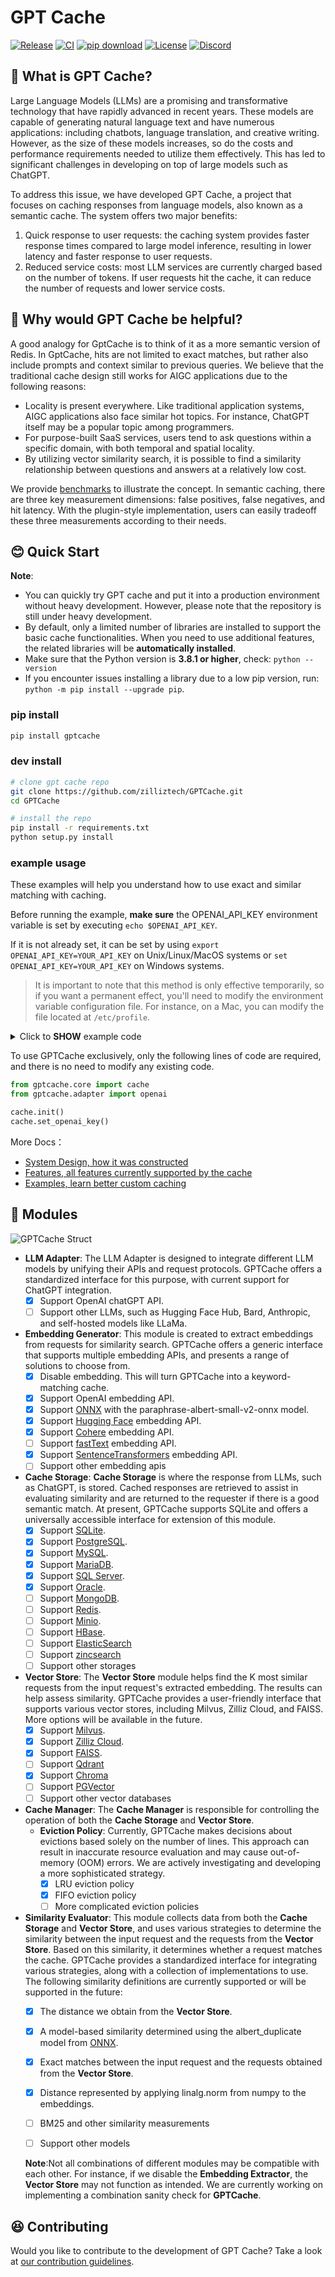 # GPT Cache

[![Release](https://img.shields.io/pypi/v/gptcache?label=Release&color)](https://pypi.org/project/gptcache/)
[![CI](https://github.com/zilliztech/gptcache/actions/workflows/CI_main.yaml/badge.svg)](https://github.com/zilliztech/gptcache/actions/workflows/CI_main.yaml)
[![pip download](https://img.shields.io/pypi/dm/gptcache.svg?color=bright-green)](https://pypi.org/project/gptcache/)
[![License](https://img.shields.io/badge/License-MIT-blue.svg)](https://opensource.org/license/mit/)
[![Discord](https://dcbadge.vercel.app/api/server/Q8C6WEjSWV?compact=true&style=flat)](https://discord.gg/Q8C6WEjSWV)

## 🤠 What is GPT Cache?

Large Language Models (LLMs) are a promising and transformative technology that have rapidly advanced in recent years. These models are capable of generating natural language text and have numerous applications: including chatbots, language translation, and creative writing. However, as the size of these models increases, so do the costs and performance requirements needed to utilize them effectively. This has led to significant challenges in developing on top of large models such as ChatGPT.

To address this issue, we have developed GPT Cache, a project that focuses on caching responses from language models, also known as a semantic cache. The system offers two major benefits:

1. Quick response to user requests: the caching system provides faster response times compared to large model inference, resulting in lower latency and faster response to user requests.
2. Reduced service costs: most LLM services are currently charged based on the number of tokens. If user requests hit the cache, it can reduce the number of requests and lower service costs.

## 🤔 Why would GPT Cache be helpful?

A good analogy for GptCache is to think of it as a more semantic version of Redis. In GptCache, hits are not limited to exact matches, but rather also include prompts and context similar to previous queries. We believe that the traditional cache design still works for AIGC applications due to the following reasons:

- Locality is present everywhere. Like traditional application systems, AIGC applications also face similar hot topics. For instance, ChatGPT itself may be a popular topic among programmers.
- For purpose-built SaaS services, users tend to ask questions within a specific domain, with both temporal and spatial locality.
- By utilizing vector similarity search, it is possible to find a similarity relationship between questions and answers at a relatively low cost.

We provide [benchmarks](https://github.com/zilliztech/gpt-cache/blob/main/examples/benchmark/benchmark_sqlite_faiss_onnx.py) to illustrate the concept. In semantic caching, there are three key measurement dimensions: false positives, false negatives, and hit latency. With the plugin-style implementation, users can easily tradeoff these three measurements according to their needs.

## 😊 Quick Start

**Note**:

- You can quickly try GPT cache and put it into a production environment without heavy development. However, please note that the repository is still under heavy development.
- By default, only a limited number of libraries are installed to support the basic cache functionalities. When you need to use additional features, the related libraries will be **automatically installed**.
- Make sure that the Python version is **3.8.1 or higher**, check: `python --version`
- If you encounter issues installing a library due to a low pip version, run: `python -m pip install --upgrade pip`.

### pip install

```bash
pip install gptcache
```

### dev install

```bash
# clone gpt cache repo
git clone https://github.com/zilliztech/GPTCache.git
cd GPTCache

# install the repo
pip install -r requirements.txt
python setup.py install
```

### example usage

These examples will help you understand how to use exact and similar matching with caching. 

Before running the example, **make sure** the OPENAI_API_KEY environment variable is set by executing `echo $OPENAI_API_KEY`. 

If it is not already set, it can be set by using `export OPENAI_API_KEY=YOUR_API_KEY` on Unix/Linux/MacOS systems or `set OPENAI_API_KEY=YOUR_API_KEY` on Windows systems. 

> It is important to note that this method is only effective temporarily, so if you want a permanent effect, you'll need to modify the environment variable configuration file. For instance, on a Mac, you can modify the file located at `/etc/profile`.

<details>

<summary> Click to <strong>SHOW</strong> example code </summary>

#### OpenAI API original usage

```python
import os
import time

import openai


def response_text(openai_resp):
    return openai_resp['choices'][0]['message']['content']


question = 'what‘s chatgpt'

# OpenAI API original usage
openai.api_key = os.getenv("OPENAI_API_KEY")
start_time = time.time()
response = openai.ChatCompletion.create(
  model='gpt-3.5-turbo',
  messages=[
    {
        'role': 'user',
        'content': question
    }
  ],
)
print(f'Question: {question}')
print("Time consuming: {:.2f}s".format(time.time() - start_time))
print(f'Answer: {response_text(response)}\n')

```

#### OpenAI API + GPT Cache, exact match cache

> If you ask ChatGPT the exact same two questions, the answer to the second question will be obtained from the cache without requesting ChatGPT again.

```python
import time


def response_text(openai_resp):
    return openai_resp['choices'][0]['message']['content']

print("Cache loading.....")

# To use GPT cache, that's all you need
# -------------------------------------------------
from gptcache.core import cache
from gptcache.adapter import openai

cache.init()
cache.set_openai_key()
# -------------------------------------------------

question = "what's github"
for _ in range(2):
    start_time = time.time()
    response = openai.ChatCompletion.create(
      model='gpt-3.5-turbo',
      messages=[
        {
            'role': 'user',
            'content': question
        }
      ],
    )
    print(f'Question: {question}')
    print("Time consuming: {:.2f}s".format(time.time() - start_time))
    print(f'Answer: {response_text(response)}\n')
```

#### OpenAI API + GPT Cache, similar search cache

> After obtaining an answer from ChatGPT in response to several similar questions, the answers to subsequent questions can be retrieved from the cache without the need to request ChatGPT again.

```python
import time


def response_text(openai_resp):
    return openai_resp['choices'][0]['message']['content']

from gptcache.core import cache
from gptcache.adapter import openai
from gptcache.embedding import Onnx
from gptcache.cache.factory import get_ss_data_manager
from gptcache.similarity_evaluation.simple import SearchDistanceEvaluation

print("Cache loading.....")

onnx = Onnx()
data_manager = get_ss_data_manager("sqlite", "faiss", dimension=onnx.dimension)
cache.init(
    embedding_func=onnx.to_embeddings,
    data_manager=data_manager,
    similarity_evaluation=SearchDistanceEvaluation(),
    )
cache.set_openai_key()

questions = [
    "what's github",
    "can you explain what GitHub is",
    "can you tell me more about GitHub"
    "what is the purpose of GitHub"
]

for question in questions:
    start_time = time.time()
    response = openai.ChatCompletion.create(
        model='gpt-3.5-turbo',
        messages=[
            {
                'role': 'user',
                'content': question
            }
        ],
    )
    print(f'Question: {question}')
    print("Time consuming: {:.2f}s".format(time.time() - start_time))
    print(f'Answer: {response_text(response)}\n')
```

</details>

To use GPTCache exclusively, only the following lines of code are required, and there is no need to modify any existing code.

```python
from gptcache.core import cache
from gptcache.adapter import openai

cache.init()
cache.set_openai_key()
```

More Docs：

- [System Design, how it was constructed](docs/system.md)
- [Features, all features currently supported by the cache](docs/feature.md)
- [Examples, learn better custom caching](examples/README.md)

## 🤗 Modules

![GPTCache Struct](docs/GPTCacheStructure.png)

- **LLM Adapter**: 
The LLM Adapter is designed to integrate different LLM models by unifying their APIs and request protocols. GPTCache offers a standardized interface for this purpose, with current support for ChatGPT integration.
  - [x] Support OpenAI chatGPT API.
  - [ ] Support other LLMs, such as Hugging Face Hub, Bard, Anthropic, and self-hosted models like LLaMa.
- **Embedding Generator**: 
This module is created to extract embeddings from requests for similarity search. GPTCache offers a generic interface that supports multiple embedding APIs, and presents a range of solutions to choose from. 
  - [x] Disable embedding. This will turn GPTCache into a keyword-matching cache.
  - [x] Support OpenAI embedding API.
  - [x] Support [ONNX](https://onnx.ai/) with the paraphrase-albert-small-v2-onnx model.
  - [x] Support [Hugging Face](https://huggingface.co/) embedding API.
  - [x] Support [Cohere](https://docs.cohere.ai/reference/embed) embedding API.
  - [ ] Support [fastText](https://fasttext.cc) embedding API.
  - [x] Support [SentenceTransformers](https://www.sbert.net) embedding API.
  - [ ] Support other embedding apis
- **Cache Storage**:
**Cache Storage** is where the response from LLMs, such as ChatGPT, is stored. Cached responses are retrieved to assist in evaluating similarity and are returned to the requester if there is a good semantic match. At present, GPTCache supports SQLite and offers a universally accessible interface for extension of this module.
  - [x] Support [SQLite](https://sqlite.org/docs.html).
  - [x] Support [PostgreSQL](https://www.postgresql.org/).
  - [x] Support [MySQL](https://www.mysql.com/).
  - [x] Support [MariaDB](https://mariadb.org/).
  - [x] Support [SQL Server](https://www.microsoft.com/en-us/sql-server/).
  - [x] Support [Oracle](https://www.oracle.com/).
  - [ ] Support [MongoDB](https://www.mongodb.com/).
  - [ ] Support [Redis](https://redis.io/).
  - [ ] Support [Minio](https://min.io/).
  - [ ] Support [HBase](https://hbase.apache.org/).
  - [ ] Support [ElasticSearch](https://www.elastic.co/)
  - [ ] Support [zincsearch](https://zinc.dev/)
  - [ ] Support other storages
- **Vector Store**:
The **Vector Store** module helps find the K most similar requests from the input request's extracted embedding. The results can help assess similarity. GPTCache provides a user-friendly interface that supports various vector stores, including Milvus, Zilliz Cloud, and FAISS. More options will be available in the future.
  - [x] Support [Milvus](https://milvus.io/).
  - [x] Support [Zilliz Cloud](https://cloud.zilliz.com/).
  - [x] Support [FAISS](https://faiss.ai/).
  - [ ] Support [Qdrant](https://qdrant.tech/)
  - [x] Support [Chroma](https://www.trychroma.com/)
  - [ ] Support [PGVector](https://github.com/pgvector/pgvector)
  - [ ] Support other vector databases
- **Cache Manager**:
The **Cache Manager** is responsible for controlling the operation of both the **Cache Storage** and **Vector Store**.
  - **Eviction Policy**:
  Currently, GPTCache makes decisions about evictions based solely on the number of lines. This approach can result in inaccurate resource evaluation and may cause out-of-memory (OOM) errors. We are actively investigating and developing a more sophisticated strategy.
    - [x] LRU eviction policy
    - [x] FIFO eviction policy
    - [ ] More complicated eviction policies
- **Similarity Evaluator**: 
This module collects data from both the **Cache Storage** and **Vector Store**, and uses various strategies to determine the similarity between the input request and the requests from the **Vector Store**. Based on this similarity, it determines whether a request matches the cache. GPTCache provides a standardized interface for integrating various strategies, along with a collection of implementations to use. The following similarity definitions are currently supported or will be supported in the future:
  - [x] The distance we obtain from the **Vector Store**.
  - [x] A model-based similarity determined using the albert_duplicate model from [ONNX](https://onnx.ai/).
  - [x] Exact matches between the input request and the requests obtained from the **Vector Store**.
  - [x] Distance represented by applying linalg.norm from numpy to the embeddings.
  - [ ] BM25 and other similarity measurements
  - [ ] Support other models
 
  
  **Note**:Not all combinations of different modules may be compatible with each other. For instance, if we disable the **Embedding Extractor**, the **Vector Store** may not function as intended. We are currently working on implementing a combination sanity check for **GPTCache**.

## 😆 Contributing

Would you like to contribute to the development of GPT Cache? Take a look at [our contribution guidelines](docs/contributing.md).
